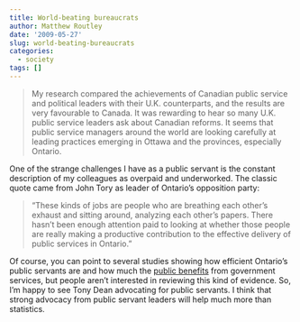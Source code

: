 ```yaml
---
title: World-beating bureaucrats
author: Matthew Routley
date: '2009-05-27'
slug: world-beating-bureaucrats
categories:
  - society
tags: []
---
```


<blockquote>
  <p>My research compared the achievements of Canadian public service and political leaders with their U.K. counterparts, and the results are very favourable to Canada. It was rewarding to hear so many U.K. public service leaders ask about Canadian reforms. It seems that public service managers around the world are looking carefully at leading practices emerging in Ottawa and the provinces, especially Ontario.</p>
</blockquote>

<p>One of the strange challenges I have as a public servant is the constant description of my colleagues as overpaid and underworked. The classic quote came from John Tory as leader of Ontario&#8217;s opposition party:</p>

<blockquote>
  <p>“These kinds of jobs are people who are breathing each other’s exhaust and sitting around, analyzing each other’s papers. There hasn’t been enough attention paid to looking at whether those people are really making a productive contribution to the effective delivery of public services in Ontario.”</p>
</blockquote>

<p>Of course, you can point to several studies showing how efficient Ontario&#8217;s public servants are and how much the <a href="http://growinggap.ca/campaigns/public_spending">public benefits</a> from government services, but people aren&#8217;t interested in reviewing this kind of evidence. So, I&#8217;m happy to see Tony Dean advocating for public servants. I think that strong advocacy from public servant leaders will help much more than statistics.</p>